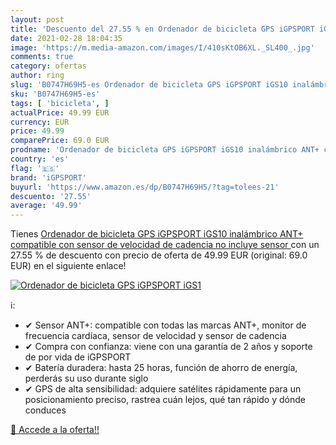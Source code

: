 ```yaml
---
layout: post
title: 'Descuento del 27.55 % en Ordenador de bicicleta GPS iGPSPORT iGS1'
date: 2021-02-28 18:04:35
image: 'https://m.media-amazon.com/images/I/410sKtOB6XL._SL400_.jpg'
comments: true
category: ofertas
author: ring
slug: 'B0747H69H5-es Ordenador de bicicleta GPS iGPSPORT iGS10 inalámbrico ANT+...'
sku: 'B0747H69H5-es'
tags: [ 'bicicleta', ]
actualPrice: 49.99 EUR
currency: EUR
price: 49.99
comparePrice: 69.0 EUR
prodname: 'Ordenador de bicicleta GPS iGPSPORT iGS10 inalámbrico ANT+ compatible con sensor de velocidad de cadencia  no incluye sensor '
country: 'es'
flag: '🇪🇸'
brand: 'iGPSPORT'
buyurl: 'https://www.amazon.es/dp/B0747H69H5/?tag=tolees-21'
descuento: '27.55'
average: '49.99'
---
```


Tienes [Ordenador de bicicleta GPS iGPSPORT iGS10 inalámbrico ANT+ compatible con sensor de velocidad de cadencia  no incluye sensor ](https://www.amazon.es/dp/B0747H69H5/?tag=tolees-21) con un 27.55 % de descuento con precio de oferta de 49.99 EUR (original: 69.0 EUR) en el siguiente enlace!

[![Ordenador de bicicleta GPS iGPSPORT iGS1](https://m.media-amazon.com/images/I/410sKtOB6XL._SL400_.jpg)](https://www.amazon.es/dp/B0747H69H5/?tag=tolees-21)

ℹ️:

- ✔ Sensor ANT+: compatible con todas las marcas ANT+, monitor de frecuencia cardíaca, sensor de velocidad y sensor de cadencia
- ✔ Compra con confianza: viene con una garantía de 2 años y soporte de por vida de iGPSPORT
- ✔ Batería duradera: hasta 25 horas, función de ahorro de energía, perderás su uso durante siglo
- ✔ GPS de alta sensibilidad: adquiere satélites rápidamente para un posicionamiento preciso, rastrea cuán lejos, qué tan rápido y dónde conduces

[🛒 Accede a la oferta!!](https://www.amazon.es/dp/B0747H69H5/?tag=tolees-21)
